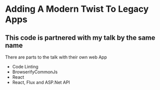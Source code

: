 # Adding A Modern Twist To Legacy Apps

## This code is partnered with my talk by the same name

There are parts to the talk with their own web App
* Code Linting
* BrowserifyCommonJs
* React
* React, Flux and ASP.Net API

